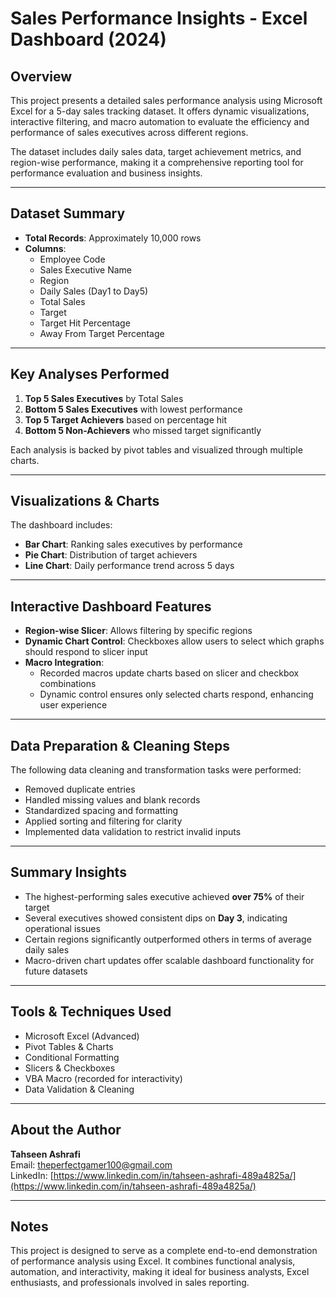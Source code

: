 # Sales Performance Insights - Excel Dashboard (2024)

## Overview

This project presents a detailed sales performance analysis using Microsoft Excel for a 5-day sales tracking dataset. It offers dynamic visualizations, interactive filtering, and macro automation to evaluate the efficiency and performance of sales executives across different regions.

The dataset includes daily sales data, target achievement metrics, and region-wise performance, making it a comprehensive reporting tool for performance evaluation and business insights.

---

## Dataset Summary

- **Total Records**: Approximately 10,000 rows
- **Columns**:
  - Employee Code
  - Sales Executive Name
  - Region
  - Daily Sales (Day1 to Day5)
  - Total Sales
  - Target
  - Target Hit Percentage
  - Away From Target Percentage

---

## Key Analyses Performed

1. **Top 5 Sales Executives** by Total Sales
2. **Bottom 5 Sales Executives** with lowest performance
3. **Top 5 Target Achievers** based on percentage hit
4. **Bottom 5 Non-Achievers** who missed target significantly

Each analysis is backed by pivot tables and visualized through multiple charts.

---

## Visualizations & Charts

The dashboard includes:

- **Bar Chart**: Ranking sales executives by performance
- **Pie Chart**: Distribution of target achievers
- **Line Chart**: Daily performance trend across 5 days

---

## Interactive Dashboard Features

- **Region-wise Slicer**: Allows filtering by specific regions
- **Dynamic Chart Control**: Checkboxes allow users to select which graphs should respond to slicer input
- **Macro Integration**:
  - Recorded macros update charts based on slicer and checkbox combinations
  - Dynamic control ensures only selected charts respond, enhancing user experience

---

## Data Preparation & Cleaning Steps

The following data cleaning and transformation tasks were performed:

- Removed duplicate entries
- Handled missing values and blank records
- Standardized spacing and formatting
- Applied sorting and filtering for clarity
- Implemented data validation to restrict invalid inputs

---

## Summary Insights

- The highest-performing sales executive achieved **over 75%** of their target
- Several executives showed consistent dips on **Day 3**, indicating operational issues
- Certain regions significantly outperformed others in terms of average daily sales
- Macro-driven chart updates offer scalable dashboard functionality for future datasets

---

## Tools & Techniques Used

- Microsoft Excel (Advanced)
- Pivot Tables & Charts
- Conditional Formatting
- Slicers & Checkboxes
- VBA Macro (recorded for interactivity)
- Data Validation & Cleaning

---

## About the Author

**Tahseen Ashrafi**  
Email: theperfectgamer100@gmail.com  
LinkedIn: [https://www.linkedin.com/in/tahseen-ashrafi-489a4825a/](https://www.linkedin.com/in/tahseen-ashrafi-489a4825a/)

---

## Notes

This project is designed to serve as a complete end-to-end demonstration of performance analysis using Excel. It combines functional analysis, automation, and interactivity, making it ideal for business analysts, Excel enthusiasts, and professionals involved in sales reporting.

